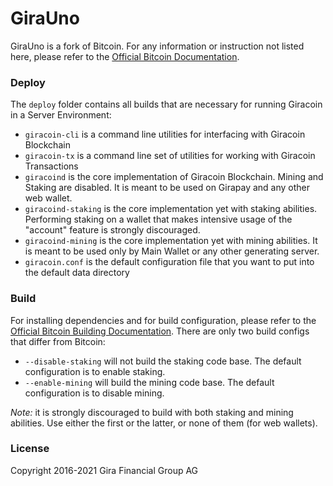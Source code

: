 # GiraUno
GiraUno is a fork of Bitcoin. For any information or instruction not listed here, please refer to the [Official Bitcoin Documentation](https://github.com/bitcoin/bitcoin/tree/master/doc).

### Deploy

The `deploy` folder contains all builds that are necessary for running Giracoin in a Server Environment:

  - `giracoin-cli` is a command line utilities for interfacing with Giracoin Blockchain
  - `giracoin-tx` is a command line set of utilities for working with Giracoin Transactions
  - `giracoind` is the core implementation of Giracoin Blockchain. Mining and Staking are disabled. It is meant to be used on Girapay and any other web wallet.
  - `giracoind-staking` is the core implementation yet with staking abilities. Performing staking on a wallet that makes intensive usage of the "account" feature is strongly discouraged.
  - `giracoind-mining` is the core implementation yet with mining abilities. It is meant to be used only by Main Wallet or any other generating server.
  - `giracoin.conf` is the default configuration file that you want to put into the default data directory

### Build
For installing dependencies and for build configuration, please refer to the [Official Bitcoin Building Documentation](https://github.com/bitcoin/bitcoin/blob/master/doc/build-unix.md). There are only two build configs that differ from Bitcoin:

- `--disable-staking` will not build the staking code base. The default configuration is to enable staking.
- `--enable-mining` will build the mining code base. The default configuration is to disable mining.

*Note:* it is strongly discouraged to build with both staking and mining abilities. Use either the first or the latter, or none of them (for web wallets).


### License
Copyright 2016-2021 Gira Financial Group AG
